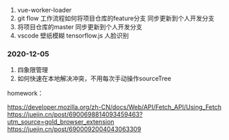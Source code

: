 1. vue-worker-loader
2. git flow 工作流程如何将项目仓库的feature分支 同步更新到个人开发分支
3. 将项目仓库的master  同步更新到个人开发分支
4. vscode 壁纸模糊  tensorflow.js 人脸识别


### 2020-12-05
1. 四象限管理
2. 如何快速在本地解决冲突，不用每次手动操作sourceTree

homework：

https://developer.mozilla.org/zh-CN/docs/Web/API/Fetch_API/Using_Fetch
https://juejin.cn/post/6900698814093459463?utm_source=gold_browser_extension
https://juejin.cn/post/6900092004043063309

